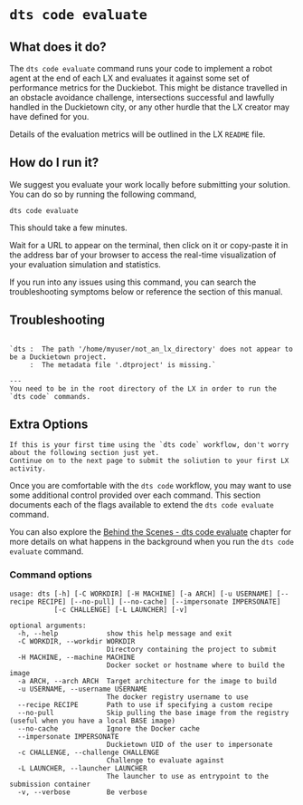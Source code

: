 # `dts code evaluate`

## What does it do?

The `dts code evaluate` command runs your code to implement a robot agent at the end of each LX and evaluates it 
against some set of performance metrics for the Duckiebot. This might be distance travelled in an obstacle avoidance 
challenge, intersections successful and lawfully handled in the Duckietown city, or any other hurdle that the LX 
creator may have defined for you.  

Details of the evaluation metrics will be outlined in the LX `README` file.

## How do I run it?

We suggest you evaluate your work locally before submitting your solution.
You can do so by running the following command,

    dts code evaluate

This should take a few minutes.

Wait for a URL to appear on the terminal, then click on it or copy-paste it in the address bar
of your browser to access the real-time visualization of your evaluation simulation and statistics.

If you run into any issues using this command, you can search the troubleshooting symptoms below or 
reference the [](how-to-get-help) section of this manual.

## Troubleshooting

```{trouble}

`dts :  The path '/home/myuser/not_an_lx_directory' does not appear to be a Duckietown project. 
     :  The metadata file '.dtproject' is missing.`

---
You need to be in the root directory of the LX in order to run the `dts code` commands.
```

## Extra Options

```{warning}
If this is your first time using the `dts code` workflow, don't worry about the following section just yet. 
Continue on to the next page to submit the soliution to your first LX activity.
```

Once you are comfortable with the `dts code` workflow, you may want to use some additional control provided 
over each command. This section documents each of the flags available to extend the `dts code evaluate` command.

You can also explore the [Behind the Scenes - dts code evaluate](behind-the-scenes-code-evaluate) chapter
for more details on what happens in the background when you run the `dts code evaluate` command.


### Command options

```
usage: dts [-h] [-C WORKDIR] [-H MACHINE] [-a ARCH] [-u USERNAME] [--recipe RECIPE] [--no-pull] [--no-cache] [--impersonate IMPERSONATE]
           [-c CHALLENGE] [-L LAUNCHER] [-v]

optional arguments:
  -h, --help            show this help message and exit
  -C WORKDIR, --workdir WORKDIR
                        Directory containing the project to submit
  -H MACHINE, --machine MACHINE
                        Docker socket or hostname where to build the image
  -a ARCH, --arch ARCH  Target architecture for the image to build
  -u USERNAME, --username USERNAME
                        The docker registry username to use
  --recipe RECIPE       Path to use if specifying a custom recipe
  --no-pull             Skip pulling the base image from the registry (useful when you have a local BASE image)
  --no-cache            Ignore the Docker cache
  --impersonate IMPERSONATE
                        Duckietown UID of the user to impersonate
  -c CHALLENGE, --challenge CHALLENGE
                        Challenge to evaluate against
  -L LAUNCHER, --launcher LAUNCHER
                        The launcher to use as entrypoint to the submission container
  -v, --verbose         Be verbose
```